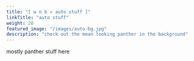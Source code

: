 ```yaml
---
title: "[ w n b » auto stuff ]"
linkTitle: "auto stuff"
weight: 20
featured_image: "/images/auto-bg.jpg"
description: "check out the mean looking panther in the background"
---
```


mostly panther stuff here
